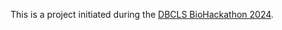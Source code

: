 This is a project initiated during the [DBCLS BioHackathon 2024].

[DBCLS BioHackathon 2024]: https://2024.biohackathon.org
